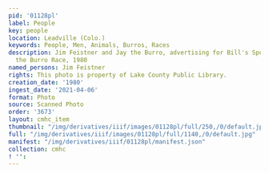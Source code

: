 ```yaml
---
pid: '01128pl'
label: People
key: people
location: Leadville (Colo.)
keywords: People, Men, Animals, Burros, Races
description: Jim Feistner and Jay the Burro, advertising for Bill's Sport Shop during
  the Burro Race, 1980
named_persons: Jim Feistner
rights: This photo is property of Lake County Public Library.
creation_date: '1980'
ingest_date: '2021-04-06'
format: Photo
source: Scanned Photo
order: '3673'
layout: cmhc_item
thumbnail: "/img/derivatives/iiif/images/01128pl/full/250,/0/default.jpg"
full: "/img/derivatives/iiif/images/01128pl/full/1140,/0/default.jpg"
manifest: "/img/derivatives/iiif/01128pl/manifest.json"
collection: cmhc
! '': 
---
```

